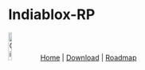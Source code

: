 # Indiablox-RP
<img src="https://tr.rbxcdn.com/180DAY-ff004ab2765cbbbed58ee9ada85f59b3/256/256/Image/Webp/noFilter" alt="Girl in a jacket" width="12%" height="12%"> [Home](/) | [Download](https://github.com/PS50YT/PS50YT-Rtx/releases) | [Roadmap](https://github.com/PS50YT/PS50YT-Rtx/blob/main/IMG20250512162204.jpg)
<br><br>
